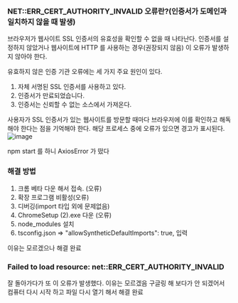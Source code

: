 ### NET::ERR_CERT_AUTHORITY_INVALID 오류란?(인증서가 도메인과 일치하지 않을 때 발생)
브라우저가 웹사이트 SSL 인증서의 유효성을 확인할 수 없을 때 나타난다. 인증서를 설정하지 않았거나 웹사이트에 HTTP 를 사용하는
경우(권장되지 않음) 이 오류가 발생하지 않아야 한다.

유효하지 않은 인증 기관 오류에는 세 가지 주요 원인이 있다.
1. 자체 서명된 SSL 인증서를 사용하고 있다.
2. 인증서가 만료되었습니다.
3. 인증서는 신뢰할 수 없는 소스에서 가져온다.

사용자가 SSL 인증서가 있는 웹사이트를 방문할 때마다 브라우저에 이를 확인하고 해독해야 한다는 점을 기억해야 한다. 해당 프로세스
중에 오류가 있으면 경고가 표시된다.
![image](https://github.com/EUN-HA-CHOI/Internship/assets/97012561/e9f7dca7-8760-40a7-b8c5-edfe8f607367)

npm start 를 하니 AxiosError 가 떴다  

### 해결 방법  
1. 크롬 베타 다운 해서 접속. (오류)
2. 확장 프로그램 비활성(오류)
3. 디버깅(import 타입 외에 문제없음)
4. ChromeSetup (2).exe 다운 (오류)
5. node_modules 설치
6. tsconfig.json => "allowSyntheticDefaultImports": true, 입력

이유는 모르겠으나 해결 완료  

### Failed to load resource: net::ERR_CERT_AUTHORITY_INVALID
잘 돌아가다가 또 이 오류가 발생했다. 이유는 모르겠음
구글링 해 보다가 안 되겠어서 컴퓨터 다시 시작 하고 파일 다시 열기 해서 해결 완료 



